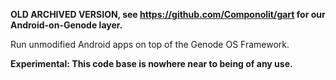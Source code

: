 **OLD ARCHIVED VERSION, see https://github.com/Componolit/gart for our Android-on-Genode layer.**

Run unmodified Android apps on top of the Genode OS Framework.

**Experimental: This code base is nowhere near to being of any use.**
